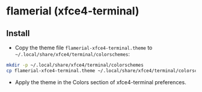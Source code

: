 # flamerial (xfce4-terminal)

## Install

- Copy the theme file `flamerial-xfce4-terminal.theme` to
  `~/.local/share/xfce4/terminal/colorschemes`:

```sh
mkdir -p ~/.local/share/xfce4/terminal/colorschemes
cp flamerial-xfce4-terminal.theme ~/.local/share/xfce4/terminal/colorschemes
```

- Apply the theme in the Colors section of xfce4-terminal preferences.
